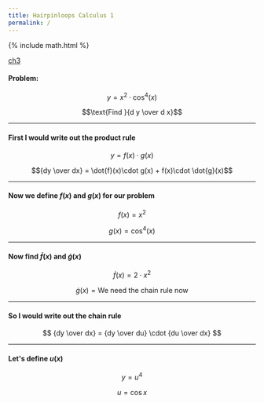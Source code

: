```yaml
---
title: Hairpinloops Calculus 1
permalink: /
---
```

{% include math.html %}


[ch3](math/ch3/cosecant_problem.md)


#### Problem:
$$y = x^2 \cdot \cos^4(x)$$

$$\text{Find }{d y \over d x}$$

<hr>

#### First I would write out the product rule

$$y = f(x) \cdot g(x) $$

$${dy \over dx} = \dot{f}(x)\cdot g(x) + f(x)\cdot \dot{g}(x)$$

<hr>

#### Now we define $f(x)$ and $g(x)$ for our problem

$$f(x) = x^2$$

$$g(x)=\cos^4(x)$$

<hr>

#### Now find $\dot{f}(x)$  and $\dot{g}(x)$

$$\dot{f}(x) = 2\cdot x^2$$

$$\dot{g}(x) = \text{We need the chain rule now}$$

<hr>

#### So I would write out the chain rule

$$
{dy \over dx} = {dy \over du} \cdot {du \over dx}
$$

<hr>

#### Let's define $u(x)$

$$
y=u^4
$$

$$
u=\cos x
$$

